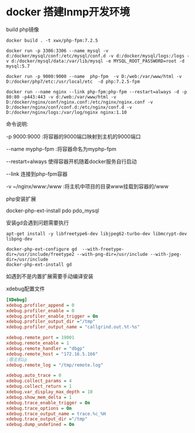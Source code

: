 # docker 搭建lnmp开发环境

build php镜像

```shell
docker build . -t xwx/php-fpm:7.2.5
```



```shell
docker run -p 3306:3306 --name mysql -v d:/docker/mysql/conf:/etc/mysql/conf.d -v d:/docker/mysql/logs:/logs -v d:/docker/mysql/data:/var/lib/mysql -e MYSQL_ROOT_PASSWORD=root -d mysql:5.7			

docker run -p 9000:9000 --name  php-fpm  -v D:/web:/var/www/html -v D:/docker/php7/etc:/usr/local/etc  -d php:7.2.5-fpm

docker run --name nginx --link php-fpm:php-fpm --restart=always -d -p 80:80 -p443:443 -v d:/web:/var/www/html -v D:/docker/nginx/conf/nginx.conf:/etc/nginx/nginx.conf -v  D:/docker/nginx/conf/conf.d:/etc/nginx/conf.d -v D:/docker/nginx/logs:/var/log/nginx nginx:1.10
```

命令说明:

-p 9000:9000 :将容器的9000端口映射到主机的9000端口

--name myphp-fpm :将容器命名为myphp-fpm

--restart=always 使得容器开机随着docker服务自行启动

--link 连接到php-fpm容器 

-v ~/nginx/www:/www :将主机中项目的目录www挂载到容器的/www

php安装扩展

docker-php-ext-install pdo pdo_mysql

安装gd会遇到问题需要执行

```shell
apt-get install -y libfreetype6-dev libjpeg62-turbo-dev libmcrypt-dev libpng-dev 

docker-php-ext-configure gd  --with-freetype-dir=/usr/include/freetype2 --with-png-dir=/usr/include --with-jpeg-dir=/usr/include
docker-php-ext-install gd 
```



如遇到不是内置扩展需要手动编译安装



xdebug配置文件

```ini
[XDebug]
xdebug.profiler_append = 0
xdebug.profiler_enable = 0
xdebug.profiler_enable_trigger = On
xdebug.profiler_output_dir ="/tmp"
xdebug.profiler_output_name = "callgrind.out.%t-%s"

xdebug.remote_port = 19001
xdebug.remote_enable = 1
xdebug.remote_handler = "dbgp"
xdebug.remote_host = "172.16.5.166"
;宿主机ip
xdebug.remote_log = "/tmp/remote.log"

xdebug.auto_trace = 0
xdebug.collect_params = 4
xdebug.collect_return = 1
xdebug.var_display_max_depth = 10
xdebug.show_mem_delta = 1
xdebug.trace_enable_trigger = On
xdebug.trace_options = On
xdebug.trace_output_name = trace.%c_%H
xdebug.trace_output_dir ="/tmp"
xdebug.dump_undefined = On
```

